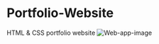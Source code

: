 # Portfolio-Website
HTML &amp; CSS portfolio website 
![Web-app-image](https://user-images.githubusercontent.com/62836352/144725815-efd1f9d2-4fdb-430d-a1a4-6fac1c18e131.png)

